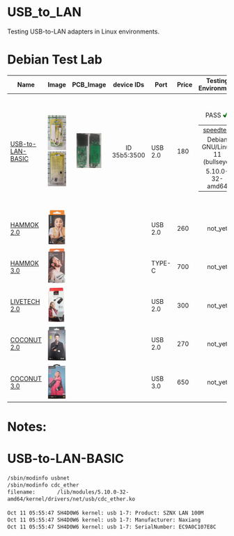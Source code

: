 # USB_to_LAN
Testing USB-to-LAN adapters in Linux environments.





# Debian Test Lab

| Name | Image | PCB_Image | device IDs | Port | Price | Testing Environment |  Info  |
| --- |  --- | :---: | :---: | --- |  --- | :---: | :---: |
| [USB-to-LAN-BASIC](https://ltonlinestore.com/USB-to-LAN-Ethernet-Adapter-p96192804) | <p align="center"><img src="src/USB_LAN_2_F.jpg" height="80"><img src="src/USB_LAN_2_B.jpg" height="80"></p>| <p align="center"><img src="src/datasheet/nx7202c/nx7202c_F.png" height="80"><img src="src/datasheet/nx7202c/nx7202c_B.png" height="80"></p> | ID 35b5:3500 |  USB 2.0 | 180  | <table border="0"><tr><td><a href="https://www.speedtest.net/result/16867202571" target="_blank">speedtest</a></td></tr><tr><td>Debian GNU/Linux 11 (bullseye)</td></tr><tr><td>5.10.0-32-amd64</td><tr><p align="center"> PASS <img src="src/Yes_check.svg" height="15"></tr></table>  | <table border="0"><tr><td>Type : USB Adapter</td></tr><tr><td>Bus Interface : Universal Serial Bus (USB2.0/1.1)</td></tr><tr><td>Transfer Rate : USB 1.1/2.0 data transfer rate - 12 / 480 Mbps and LAN data transfer rate - 10 / 100 Mbps</td></tr><tr><td>Half/Full duplex 10/100 Mbps operation</td></tr><tr><td>OS Support: Windows98/Me/2000/XP</td></tr></table> |
| [HAMMOK 2.0]() |<img src="src/HAMMOK_2.png" height="80">  |   |   |  USB 2.0 |  260  |  not_yet  |    |
| [HAMMOK 3.0]() |<img src="src/HAMMOK_3.png" height="80">  |   |   |  TYPE-C  |  700  |  not_yet  |    |
| [LIVETECH 2.0]() |<img src="src/LIVETECH_2.png" height="80">  |   |  |   USB 2.0 | 300   |  not_yet  |    |
| [COCONUT 2.0]() |<img src="src/COCONUT_2.png" height="80">  |   |   | USB 2.0 |  270  |  not_yet  |    |
| [COCONUT 3.0]() |<img src="src/COCONUT_3.png" height="80">  |   |   | USB 3.0 |  650  |  not_yet  |    |
























# Notes:


# USB-to-LAN-BASIC

```
/sbin/modinfo usbnet
/sbin/modinfo cdc_ether
filename:       /lib/modules/5.10.0-32-amd64/kernel/drivers/net/usb/cdc_ether.ko

Oct 11 05:55:47 SH4D0W6 kernel: usb 1-7: Product: SZNX LAN 100M   
Oct 11 05:55:47 SH4D0W6 kernel: usb 1-7: Manufacturer: Naxiang   
Oct 11 05:55:47 SH4D0W6 kernel: usb 1-7: SerialNumber: EC9A0C107E8C
```

